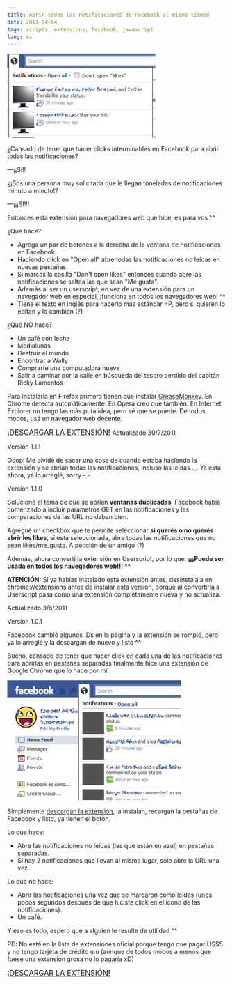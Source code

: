 ```yaml
---
title: Abrir todas las notificaciones de Facebook al mismo tiempo
date: 2011-04-04
tags: scripts, extensions, facebook, javascript
lang: es
---
```


![right-medium-top](/uploads/2011/04/Untitled-1.png "Facebook open all")

¿Cansado de tener que hacer clicks interminables en Facebook para abrir todas las notificaciones?

—¡¡Si!!

¿¡Sos una persona muy solicitada que le llegan toneladas de notificaciones minuto a minuto!?

—¡¡¡SI!!!

Entonces esta extensión para navegadores web que hice, es para vos ^^

¿Qué hace?

- Agrega un par de botones a la derecha de la ventana de notificaciones en Facebook.
- Haciendo click en "Open all" abre todas las notificaciones no leídas en nuevas pestañas.
- Si marcas la casilla "Don't open likes" entonces cuando abre las notificaciones se saltea las que sean "Me gusta".
- Además al ser un userscript, en vez de una extensión para un navegador web en especial, ¡funciona en todos los navegadores web! ^^
- Tiene el texto en inglés para hacerlo más estándar =P, pero si quieren lo editan y lo cambian (?)

¿Qué NO hace?

-  Un café con leche
- Medialunas
- Destruir el mundo
- Encontrar a Wally
- Comprarte una computadora nueva
- Salir a caminar por la calle en búsqueda del tesoro perdido del capitán Ricky Lamentos

 

Para instalarla en Firefox primero tienen que instalar <a href="https://addons.mozilla.org/es-ES/firefox/addon/greasemonkey/">GreaseMonkey</a>.
En Chrome detecta automáticamente.
En Opera creo que también.
En Internet Explorer no tengo las más puta idea, pero sé que se puede. De todos modos, usá un navegador web decente.

<big>
<a title="Descargarla, en serio, es este link" href="http://dl.dropbox.com/u/3682061/Internet/ZequezBlog/FBOpenAll.user.js">¡DESCARGAR LA EXTENSIÓN!</a>
</big>
Actualizado 30/7/2011

Versión 1.1.1

Ooop! Me olvidé de sacar una cosa de cuando estaba haciendo la extensión y se abrían todas las notificaciones, incluso las leídas ._. Ya está ahora, ya lo arreglé, sorry -.-

Versión 1.1.0

Solucioné el tema de que se abrían **ventanas duplicadas**, Facebook había comenzado a incluir parámetros GET en las notificaciones y las comparaciones de las URL no daban bien.

Agregué un checkbox que te permite seleccionar **si querés o no querés abrir los likes**, si está seleccionada, abre todas las notificaciones que no sean likes/me_gusta. A petición de un amigo (?)

Además, ahora convertí la extensión en Userscript, por lo que: **¡¡¡Puede ser usada en todos los navegadores web!!!** ^^

**ATENCIÓN:** Si ya habías instalado esta extensión antes, desinstalala en <a href="chrome://extensions">chrome://extensions</a> antes de instalar esta versión, porque al convertirla a Userscript pasa como una extensión complétamente nueva y no actualiza.

Actualizado 3/6/2011

Versión 1.0.1

Facebook cambió algunos IDs en la página y la extensión se rompió, pero ya lo arreglé y la descargan de nuevo y listo ^^

Bueno, cansado de tener que hacer click en cada una de las notificaciones para abrirlas en pestañas separadas finalmente hice una extensión de Google Chrome que lo hace por mí.

![right-medium](/uploads/2011/04/screenshot.png "Facebook open all. Hermoso, simplemente hermoso (?)")

Simplemente <a href="http://dl.dropbox.com/u/3682061/Internet/ZequezBlog/FBOpenAll.user.js">descargan la extensión</a>, la instalan, recargan la pestañas de Facebook y listo, ya tienen el botón.

Lo que hace:


- Abre las notificaciones no leidas (las que están en azul) en pestañas separadas.
- Si hay 2 notificaciones que llevan al mismo lugar, solo abre la URL una vez.

Lo que no hace:


- Abrir las notificaciones una vez que se marcaron como leidas (unos pocos segundos después de que hiciste click en el ícono de las notificaciones).
- Un café.

Y eso es todo, espero que a alguien le resulte de utilidad ^^

PD: No está en la lista de extensiones oficial porque tengo que pagar US$5 y no tengo tarjeta de crédito u.u (aunque de todos modos a menos que fuese una extensión grosa no lo pagaría xD)

<big><a title="Descargarla, en serio, es este link" href="http://dl.dropbox.com/u/3682061/Internet/ZequezBlog/FBOpenAll.user.js">¡DESCARGAR LA EXTENSIÓN!</a></big>

